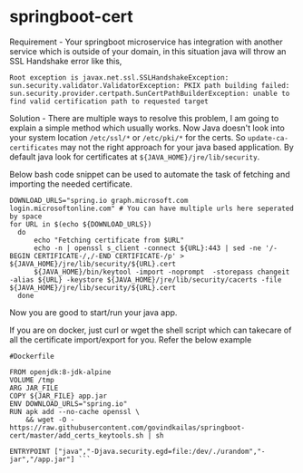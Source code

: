 # springboot-cert
Requirement - Your springboot microservice has integration with another service which is outside of your domain, in this situation java will throw an SSL Handshake error like this,

`Root exception is javax.net.ssl.SSLHandshakeException: sun.security.validator.ValidatorException: PKIX path building failed: sun.security.provider.certpath.SunCertPathBuilderException: unable to find valid certification path to requested target`

Solution - There are multiple ways to resolve this problem, I am going to explain a simple method which usually works. Now Java doesn't look into your system location `/etc/ssl/*` or `/etc/pki/*` for the certs. So `update-ca-certificates` may not the right approach for your java based application. By default java look for certificates at `${JAVA_HOME}/jre/lib/security`.

Below bash code snippet can be used to automate the task of fetching and importing the needed certificate.

```
DOWNLOAD_URLS="spring.io graph.microsoft.com login.microsoftonline.com" # You can have multiple urls here seperated by space
for URL in $(echo ${DOWNLOAD_URLS})
  do
      echo "Fetching certificate from $URL"
      echo -n | openssl s_client -connect ${URL}:443 | sed -ne '/-BEGIN CERTIFICATE-/,/-END CERTIFICATE-/p' > ${JAVA_HOME}/jre/lib/security/${URL}.cert
      ${JAVA_HOME}/bin/keytool -import -noprompt  -storepass changeit -alias ${URL} -keystore ${JAVA_HOME}/jre/lib/security/cacerts -file ${JAVA_HOME}/jre/lib/security/${URL}.cert
  done
```

Now you are good to start/run your java app. 

If you are on docker, just curl or wget the shell script which can takecare of all the certificate import/export for you. Refer the below example

`#Dockerfile `
```
FROM openjdk:8-jdk-alpine
VOLUME /tmp
ARG JAR_FILE
COPY ${JAR_FILE} app.jar
ENV DOWNLOAD_URLS="spring.io"
RUN apk add --no-cache openssl \
    && wget -O - https://raw.githubusercontent.com/govindkailas/springboot-cert/master/add_certs_keytools.sh | sh

ENTRYPOINT ["java","-Djava.security.egd=file:/dev/./urandom","-jar","/app.jar"] ```


